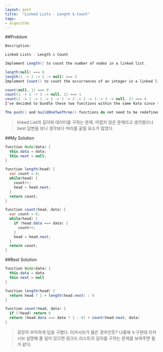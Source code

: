 ```yaml
---
layout: post
title:  "Linked Lists - Length & Count"
tags: 
- algorithm
---
```


##Problom

~~~ java
Description:

Linked Lists - Length & Count

Implement Length() to count the number of nodes in a linked list.

length(null) === 0
length(1 -> 2 -> 3 -> null) === 3
Implement Count() to count the occurrences of an integer in a linked list.

count(null, 1) === 0
count(1 -> 2 -> 3 -> null, 1) === 1
count(1 -> 1 -> 1 -> 2 -> 2 -> 2 -> 2 -> 3 -> 3 -> null, 2) === 4
I've decided to bundle these two functions within the same Kata since they are both very similar.

The push() and buildOneTwoThree() functions do not need to be redefined.
~~~
> linked List의 길이와 데이터를 구하는 문제. 어렵지 않은 문제라고 생각했으나 best 답변을 보니 생각보다 머리를 굴릴 요소가 많았다.

##My Solution

~~~ java
function Node(data) {
  this.data = data;
  this.next = null;
}

function length(head) {
  var count = 0;
  while(head) {
    count++;
    head = head.next;
  }
  return count;
}

function count(head, data) {
  var count = 0;
  while(head) {
    if (head.data === data) {
      count++;
    }
    head = head.next;
  }
  return count;
}
~~~

##Best Solution
~~~ java
function Node(data) {
  this.data = data
  this.next = null
}

function length(head) {
  return head ? 1 + length(head.next) : 0
}

function count(head, data) {
  if (!head) return 0
  return (head.data === data ? 1 : 0) + count(head.next, data)
}
~~~

> 굉장히 우아하게 답을 구했다. 리커시브가 옳은 경우인듯? 나중에 누구한테 리커시브 설명해 줄 일이 있으면 링크드 리스트의 길이를 구하는 문제를 보여주면 될 거 같다.